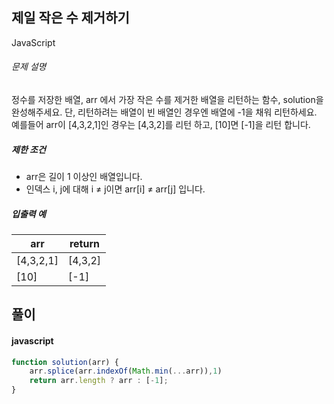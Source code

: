 ## 제일 작은 수 제거하기

JavaScript

###### 문제 설명

정수를 저장한 배열, arr 에서 가장 작은 수를 제거한 배열을 리턴하는 함수, solution을 완성해주세요. 단, 리턴하려는 배열이 빈 배열인 경우엔 배열에 -1을 채워 리턴하세요. 예를들어 arr이 [4,3,2,1]인 경우는 [4,3,2]를 리턴 하고, [10]면 [-1]을 리턴 합니다.

##### 제한 조건

-   arr은 길이 1 이상인 배열입니다.
-   인덱스 i, j에 대해 i ≠ j이면 arr[i] ≠ arr[j] 입니다.

##### 입출력 예

| arr | return |
| --- | --- |
| [4,3,2,1] | [4,3,2] |
| [10] | [-1] |

## 풀이

#### javascript
```javascript
function solution(arr) {
    arr.splice(arr.indexOf(Math.min(...arr)),1)
    return arr.length ? arr : [-1];
}
```